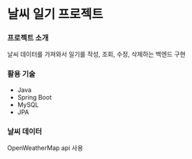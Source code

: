 # 날씨 일기 프로젝트
### 프로젝트 소개
날씨 데이터를 가져와서 일기를 작성, 조회, 수정, 삭제하는 백엔드 구현

### 활용 기술
- Java
- Spring Boot
- MySQL
- JPA

### 날씨 데이터
OpenWeatherMap api 사용
